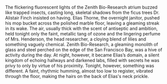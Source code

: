 The flickering fluorescent lights of the Zenith Bio-Research atrium buzzed like trapped insects, casting long, skeletal shadows from the ficus trees Dr. Alistair Finch insisted on having.  Elias Thorne, the overnight janitor, pushed his mop bucket across the polished marble floor, leaving a gleaming streak in its wake.  The air, usually thick with the scent of antiseptic and ambition, held tonight only the faint, metallic tang of ozone and the lingering perfume of Mrs. Henderson, the head researcher, a cloying blend of lilies and something vaguely chemical. Zenith Bio-Research, a gleaming monolith of glass and steel perched on the edge of the San Francisco Bay, was a hive of activity during the day. At night, however, it became Elias’s domain, a silent kingdom of echoing hallways and darkened labs, filled with secrets he was privy to only by virtue of his proximity. Tonight, however, something was different.  A faint, rhythmic humming, almost too low to register, vibrated through the floor, making the hairs on the back of Elias's neck prickle.
